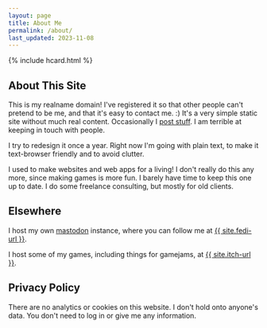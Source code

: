 ```yaml
---
layout: page
title: About Me
permalink: /about/
last_updated: 2023-11-08
---
```


{% include hcard.html %}

## About This Site

This is my realname domain! I've registered it so that other people can't pretend to be me, and that it's easy to contact me. :) It's a very simple static site without much real content. Occasionally I <a href="/blog">post stuff</a>. I am terrible at keeping in touch with people.

I try to redesign it once a year. Right now I'm going with plain text, to make it text-browser friendly and to avoid clutter.

I used to make websites and web apps for a living! I don't really do this any more, since making games is more fun. I barely have time to keep this one up to date. I do some freelance consulting, but mostly for old clients.

## Elsewhere

I host my own <a href="https://joinmastodon.org/">mastodon</a> instance, where you can follow me at <a href="{{ site.fedi-url }}" target="_blank">{{ site.fedi-url }}</a>.

I host some of my games, including things for gamejams, at <a href="{{ site.itch-url }}" target="_blank">{{ site.itch-url }}</a>.

## Privacy Policy

There are no analytics or cookies on this website. I don't hold onto anyone's data. You don't need to log in or give me any information. 
